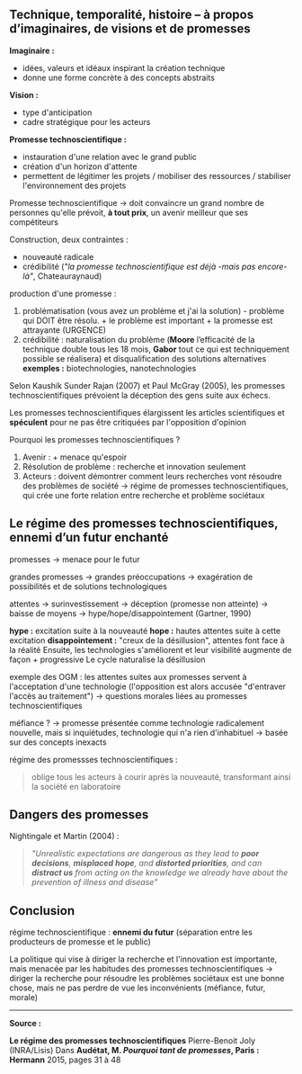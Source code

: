 ## Technique, temporalité, histoire – à propos d’imaginaires, de visions et de promesses
  
**Imaginaire :**
- idées, valeurs et idéaux inspirant la création technique
- donne une forme concrète à des concepts abstraits

**Vision :**
- type d'anticipation
- cadre stratégique pour les acteurs

**Promesse technoscientifique :**
- instauration d'une relation avec le grand public
- création d'un horizon d'attente
- permettent de légitimer les projets / mobiliser des ressources / stabiliser l'environnement des projets

Promesse technoscientifique -> doit convaincre un grand nombre de personnes qu'elle prévoit, **à tout prix**, un avenir meilleur que ses compétiteurs

Construction, deux contraintes :
- nouveauté radicale
- crédibilité
(*"la promesse technoscientifique est déjà -mais pas encore- là"*, Chateauraynaud)

production d'une promesse :
1. problématisation (vous avez un problème et j'ai la solution) - problème qui DOIT être résolu. + le problème est important + la promesse est attrayante (URGENCE)
2. crédibilité : naturalisation du problème (**Moore** l’efficacité de la technique double tous les 18 mois, **Gabor** tout ce qui est techniquement possible se réalisera) et disqualification des solutions alternatives
**exemples :** biotechnologies, nanotechnologies

Selon Kaushik Sunder Rajan (2007) et Paul McGray (2005), les promesses technoscientifiques prévoient la déception des gens suite aux échecs.

Les promesses technoscientifiques élargissent les articles scientifiques et **spéculent** pour ne pas être critiquées par l'opposition d'opinion

Pourquoi les promesses technoscientifiques ?
1. Avenir : + menace qu'espoir
2. Résolution de problème : recherche et innovation seulement
3. Acteurs : doivent démontrer comment leurs recherches vont résoudre des problèmes de société
-> régime de promesses technoscientifiques, qui crée une forte relation entre recherche et problème sociétaux

## Le régime des promesses technoscientifiques, ennemi d’un futur enchanté

promesses -> menace pour le futur

grandes promesses -> grandes préoccupations
	-> exagération de possibilités et de solutions technologiques

attentes -> surinvestissement -> déception (promesse non atteinte) -> baisse de moyens
	-> hype/hope/disappointement (Gartner, 1990)

**hype :** excitation suite à la nouveauté
**hope :** hautes attentes suite à cette excitation
**disappointement :** "creux de la désillusion", attentes font face à la réalité
Ensuite, les technologies s'améliorent et leur visibilité augmente de façon + progressive
Le cycle naturalise la désillusion

exemple des OGM : les attentes suites aux promesses servent à l'acceptation d'une technologie (l'opposition est alors accusée "d'entraver l'accès au traitement")
	-> questions morales liées au promesses technoscientifiques

méfiance ? -> promesse présentée comme technologie radicalement nouvelle, mais si inquiétudes, technologie qui n'a rien d'inhabituel
	-> basée sur des concepts inexacts

régime des promessses technoscientifiques :
> oblige tous les acteurs à courir après la nouveauté, transformant ainsi la société en laboratoire

## Dangers des promesses

Nightingale et Martin (2004) :

> *"Unrealistic expectations are dangerous as they lead to **poor decisions**, **misplaced hope**, and **distorted priorities**, and can **distract us** from acting on the knowledge we already have about the prevention of illness and disease"*

## Conclusion

régime technoscientifique : **ennemi du futur** (séparation entre les producteurs de promesse et le public)

La politique qui vise à diriger la recherche et l'innovation est importante, mais menacée par les habitudes des promesses technoscientifiques
	-> diriger la recherche pour résoudre les problèmes sociétaux est une bonne chose, mais ne pas perdre de vue les inconvénients (méfiance, futur, morale)

---
**Source :**

**Le régime des promesses technoscientifiques**
Pierre-Benoit Joly (INRA/Lisis)
Dans **Audétat, M. *Pourquoi tant de promesses*, Paris : Hermann**
2015, pages 31 à 48